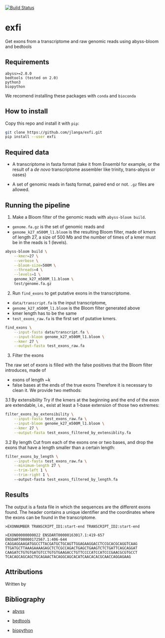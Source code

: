 [![Build Status](https://travis-ci.org/jlanga/exfi.svg?branch=master)](https://travis-ci.org/jlanga/exfi)

# exfi
Get exons from a transcriptome and raw genomic reads using abyss-bloom and bedtools

## Requirements
```
abyss>=2.0.0
bedtools (tested on 2.0)
python3
biopython
```
We recomend installing these packages with `conda` and `bioconda`

## How to install

Copy this repo and install it with `pip`:

```sh
git clone https://github.com/jlanga/exfi.git
pip install --user exfi
```

## Required data

- A transcriptome in fasta format (take it from Ensembl for example, or the result of a _de novo_ transcriptome assembler like trinity, trans-abyss or oases)

- A set of genomic reads in fastq format, paired end or not. `.gz` files are allowed.

## Running the pipeline

1. Make a Bloom filter of the genomic reads with `abyss-bloom build`. 
- `genome.fa.gz` is the set of genomic reads and
- `genome_k27_m500M_l1.bloom` is the resulting Bloom filter, made of kmers of length 27, a size of 500 Mb and the number of times of a kmer must be in the reads is 1 (levels).

```sh
abyss-bloom build \
    --kmer=27 \
    --verbose \
    --bloom-size=500M \
    --threads=4 \
    --levels=1 \
    genome_k27_m500M_l1.bloom \
    test/genome.fa.gz
```

2. Run `find_exons` to get putative exons in the transcriptome.
- `data/transcript.fa` is the input transcriptome,
- `genome_k27_m500M_l1.bloom` is the Bloom filter generated above
- kmer length has to be the same
- `test_exons_raw.fa` is the first set of putative kmers.
```sh
find_exons \
    --input-fasta data/transcript.fa \
    --input-bloom genome_k27_m500M_l1.bloom \
    --kmer 27 \
    --output-fasta test_exons_raw.fa
```


3.  Filter the exons

The raw set of exons is filled with the false positives that the Bloom filter introduces, made of 
- exons of length ~k
- false bases at the ends of the true exons
Therefore it is necessary to clean it. We provide two methods:

3.1 By extensibility
Try if the kmers at the beginning and the end of the exon are extendable, i.e., exist at least a 1-base extension of those two extremes:

```sh
filter_exons_by_extensibility \
    --input-fasta test_exons_raw.fa \
    --input-bloom genome_k27_m500M_l1.bloom \
    --kmer 27 \
    --output-fasta test_exons_filtered_by_extensiblity.fa
```

3.2 By length
Cut from each of the exons one or two bases, and drop the exons that have a length smaller than a certain length:
```sh
filter_exons_by_length \
    --input-fasta test_exons_raw.fa \
    --minimum-length 27 \
    --trim-left 1 \
    --trim-right 1 \
    --output-fasta test_exons_filtered_by_length.fa
```

## Results

The output is a fasta file in which the sequences are the different exons found. The header contains a unique identifier and the coordinates where the exons can be found in the transcriptome.

```
>EXONNUMBER TRANSCRIPT_ID1:start-end TRANSCRIPT_ID2:start-end
```

```
>EXON00000000022 ENSDART00000163017.1:419-657 ENSDART00000172567.1:406-644
CAGGAGGAAGATGGCCTTACGATGCTGCAGTTGGAGAAGGACCTCCGCACGCAGGTCAAG
TTGATGCTTAAAGAAAAGAGCTCTCGCCAGACTGAGCTGAAGTCTCTGATTCAGCAGGAT
CAAGATCTGTGTGATGTCCTGTGTGAAGACCTGTTCCCCATCCATCCCGAACGCGTGCCT
TCACAGCAGCAGCTGCAGAACTACAGGCAGCACATCAACACACGCAACCAGGAGAAG
```

## Attributions

Written by 

## Bibliography

- [abyss](https://github.com/bcgsc/abyss/)

- [bedtools](https://bedtools.readthedocs.io/)

- [biopython]()
